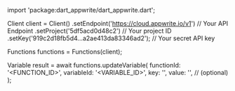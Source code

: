 import 'package:dart_appwrite/dart_appwrite.dart';

Client client = Client()
    .setEndpoint('https://cloud.appwrite.io/v1') // Your API Endpoint
    .setProject('5df5acd0d48c2') // Your project ID
    .setKey('919c2d18fb5d4...a2ae413da83346ad2'); // Your secret API key

Functions functions = Functions(client);

Variable result = await functions.updateVariable(
    functionId: '<FUNCTION_ID>',
    variableId: '<VARIABLE_ID>',
    key: '<KEY>',
    value: '<VALUE>', // (optional)
);

